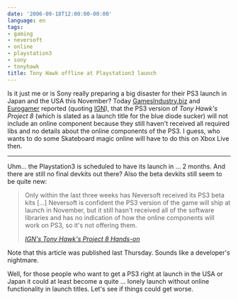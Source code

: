```yaml
---
date: '2006-09-18T12:00:00-00:00'
language: en
tags:
- gaming
- neversoft
- online
- playstation3
- sony
- tonyhawk
title: Tony Hawk offline at Playstation3 launch
---
```



Is it just me or is Sony really preparing a big disaster for their PS3 launch in Japan and the USA this November? Today [GamesIndustry.biz](http://www.gamesindustry.biz/content_page.php?aid=19756) and [Eurogamer](http://www.eurogamer.net/article.php?article_id=67694) reported (quoting [IGN](http://uk.ps3.ign.com/articles/732/732680p1.html)), that the PS3 version of _Tony Hawk's Project 8_ (which is slated as a launch title for the blue diode sucker) will not include an online component because they still haven't received all required libs and no details about the online components of the PS3. I guess, who wants to do some Skateboard magic online will have to do this on Xbox Live then.



-------------------------------



Uhm... the Playstation3 is scheduled to have its launch in ... 2 months. And there are still no final devkits out there? Also the beta devkits still seem to be quite new:

<blockquote>
	<p>Only within the last three weeks has Neversoft received its PS3 beta kits [...] Neversoft is confident the PS3 version of the game will ship at launch in November, but it still hasn't received all of the software libraries and has no indication of how the online components will work on PS3, so it's not offering them.</p>
	<cite><a href="http://uk.ps3.ign.com/articles/732/732680p2.html">IGN's Tony Hawk's Project 8 Hands-on</a></blockquote>
</blockquote>

Note that this article was published last Thursday. Sounds like a developer's nightmare.

Well, for those people who want to get a PS3 right at launch in the USA or Japan it could at least become a quite ... lonely launch without online functionality in launch titles. Let's see if things could get worse.